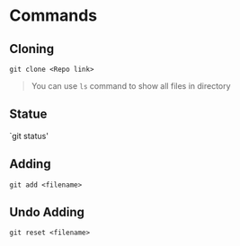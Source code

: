 # Commands

## Cloning 
`git clone <Repo link>`

> You can use `ls` command to show all files in directory

## Statue
`git status'

## Adding
`git add <filename>`

## Undo Adding
`git reset <filename>`
